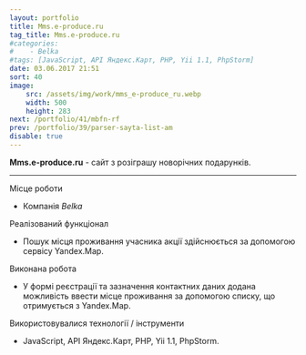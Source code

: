 ```yaml
---
layout: portfolio
title: Mms.e-produce.ru
tag_title: Mms.e-produce.ru
#categories:
#    - Belka
#tags: [JavaScript, API Яндекс.Карт, PHP, Yii 1.1, PhpStorm]
date: 03.06.2017 21:51
sort: 40
image: 
    src: /assets/img/work/mms_e-produce_ru.webp 
    width: 500
    height: 283
next: /portfolio/41/mbfn-rf
prev: /portfolio/39/parser-sayta-list-am
disable: true
---
```


**Mms.e-produce.ru** - сайт з розіграшу новорічних подарунків.

---

Місце роботи

* Компанія _Belka_

Реалізований функціонал

* Пошук місця проживання учасника акції здійснюється за допомогою сервісу Yandex.Map.

Виконана робота

* У формі реєстрації та зазначення контактних даних додана можливість ввести місце проживання за допомогою списку, що отримується з Yandex.Map.

Використовувалися технології / інструменти

* JavaScript, API Яндекс.Карт, PHP, Yii 1.1, PhpStorm.
